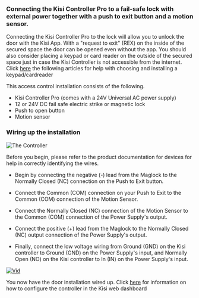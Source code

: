 <h3>Connecting the Kisi Controller Pro to a fail-safe lock with external power together with a push to exit button and a motion sensor.</h3>


Connecting the Kisi Controller Pro to the lock will allow you to unlock the door with the Kisi App. With a "request to exit" (REX) on the inside of the secured space the door can be opened even without the app. You should also consider placing a keypad or card reader on the outside of the secured space just in case the Kisi Controller is not accessible from the internet. Click [here](https://help.kisi.io/hc/en-us/articles/360007494813-Recommended-Electric-Locks-Other-Equipment) the following articles for help with choosing and installing a keypad/cardreader

This access control installation consists of the following. 
* Kisi Controller Pro (comes with a 24V Universal AC power supply)
* 12 or 24V DC fail safe electric strike or magnetic lock
* Push to open button
* Motion sensor

<h3>Wiring up the installation</h3> 
<p>
  
![The Controller](https://help.kisi.io/hc/article_attachments/360053218093/REX_and_Motion_Sensor.png)

</p>
<p>
Before you begin, please refer to the product documentation for devices for help in correctly identifying the wires.
</p>

* Begin by connecting the negative (-) lead from the Maglock to the Normally Closed (NC) connection on the Push to Exit button.

* Connect the Common (COM) connection on your Push to Exit to the Common (COM) connection of the Motion Sensor.

* Connect the Normally Closed (NC) connection of the Motion Sensor to the Common (COM) connection of the Power Supply's output.

* Connect the positive (+) lead from the Maglock to the Normally Closed (NC) output connection of the Power Supply's output.

* Finally, connect the low voltage wiring from Ground (GND) on the Kisi controller to Ground (GND) on the Power Supply's input, and Normally Open (NO) on the Kisi controller to In (IN) on the Power Supply's input.

[![Vid](http://img.youtube.com/vi/H0vQgyN_pN0/0.jpg)](https://www.youtube.com/watch?v=H0vQgyN_pN0)

You now have the door installation wired up. Click [here](https://help.kisi.io/hc/en-us/sections/115002573047-Kisi-Web-Dashboard) for information on how to configure the controller in the Kisi web dashboard
